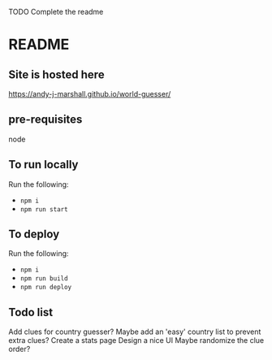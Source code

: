 TODO Complete the readme
# README

## Site is hosted here
https://andy-j-marshall.github.io/world-guesser/

## pre-requisites
node

## To run locally
Run the following:
* `npm i`
* `npm run start`

## To deploy
Run the following:
* `npm i`
* `npm run build`
* `npm run deploy`

## Todo list
Add clues for country guesser? Maybe add an 'easy' country list to prevent extra clues?
Create a stats page
Design a nice UI
Maybe randomize the clue order?
